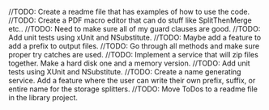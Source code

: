 //TODO: Create a readme file that has examples of how to use the code.
//TODO: Create a PDF macro editor that can do stuff like SplitThenMerge etc..
//TODO: Need to make sure all of my guard clauses are good.
//TODO: Add unit tests using xUnit and NSubstitute.
//TODO: Maybe add a feature to add a prefix to output files.
//TODO: Go through all methods and make sure proper try catches are used.
//TODO: Implement a service that will zip files together. Make a hard disk one and a memory version.
//TODO: Add unit tests using XUnit and NSubstitute.
//TODO: Create a name generating service. Add a feature where the user can write their own prefix, suffix, or entire name for the storage splitters.
//TODO: Move ToDos to a readme file in the library project.
